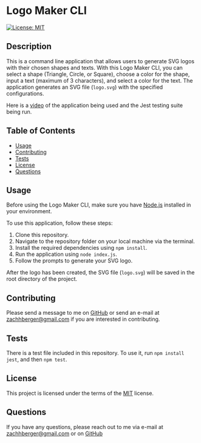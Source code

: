 
# Logo Maker CLI

[![License: MIT](https://img.shields.io/badge/License-MIT-yellow.svg)](https://opensource.org/licenses/MIT)

## Description 
This is a command line application that allows users to generate SVG logos with their chosen shapes and texts. With this Logo Maker CLI, you can select a shape (Triangle, Circle, or Square), choose a color for the shape, input a text (maximum of 3 characters), and select a color for the text. The application generates an SVG file (`logo.svg`) with the specified configurations.

Here is a [video](https://drive.google.com/file/d/1wcMYAFkXGyB-M_iOYTGKMzcq5sb6tTN4/view?usp=sharing) of the application being used and the Jest testing suite being run. 

## Table of Contents 
- [Usage](#usage)
- [Contributing](#contributing)
- [Tests](#tests)
- [License](#license)
- [Questions](#questions)

## Usage
Before using the Logo Maker CLI, make sure you have [Node.js](https://nodejs.org/en/) installed in your environment.

To use this application, follow these steps:

1. Clone this repository.
2. Navigate to the repository folder on your local machine via the terminal.
3. Install the required dependencies using `npm install`.
4. Run the application using `node index.js`.
5. Follow the prompts to generate your SVG logo.

After the logo has been created, the SVG file (`logo.svg`) will be saved in the root directory of the project.


## Contributing 
Please send a message to me on [GitHub](www.github.com/berman619) or send an e-mail at zachhberger@gmail.com if you are interested in contributing.

## Tests
There is a test file included in this repository. To use it, run `npm install jest`, and then `npm test`. 

## License
This project is licensed under the terms of the [MIT](https://opensource.org/licenses/MIT) license.

## Questions
If you have any questions, please reach out to me via e-mail at zachhberger@gmail.com or on [GitHub](https://github.com/berman619)